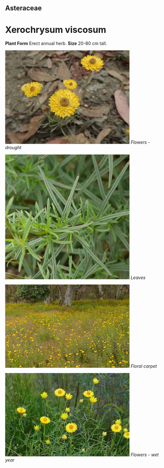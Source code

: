 ## Asteraceae
# Xerochrysum viscosum

**Plant Form** Erect annual herb. **Size** 20-80 cm tall.


![Flowers - drought](959_PB064810.jpg)
 *Flowers - drought* 

![Leaves](64472_P1031953.jpg)
 *Leaves* 

![Floral carpet](71543_P7050291.jpg)
 *Floral carpet* 

![Flowers - wet year](71447_P7050186.jpg)
 *Flowers - wet year* 

